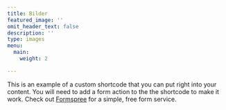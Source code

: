 ```yaml
---
title: Bilder
featured_image: ''
omit_header_text: false
description: ''
type: images
menu:
  main:
    weight: 2

---
```

This is an example of a custom shortcode that you can put right into your content. You will need to add a form action to the the shortcode to make it work. Check out [Formspree](https://formspree.io/) for a simple, free form service. 